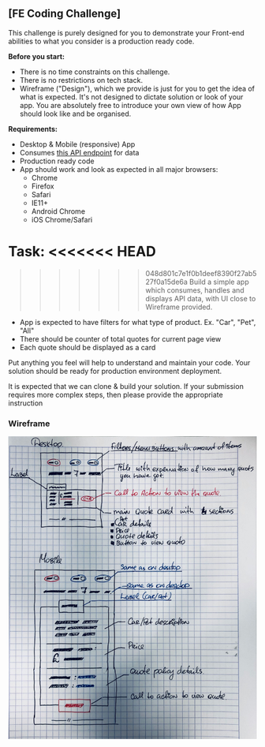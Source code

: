 ## [FE Coding Challenge]

This challenge is purely designed for you to demonstrate your Front-end abilities
to what you consider is a production ready code.

**Before you start:**

- There is no time constraints on this challenge.
- There is no restrictions on tech stack.
- Wireframe ("Design"), which we provide is just for you to get the idea of what is expected.
  It's not designed to dictate solution or look of your app.
  You are absolutely free to introduce your own view of how App should look like and be organised.

**Requirements:**

- Desktop & Mobile (responsive) App
- Consumes [this API endpoint](https://gc-frontendchallenge-2019.azurewebsites.net/api/EasyMode) for data
- Production ready code
- App should work and look as expected in all major browsers:
  - Chrome
  - Firefox
  - Safari
  - IE11+
  - Android Chrome
  - iOS Chrome/Safari

**Task:**
<<<<<<< HEAD
=======

>>>>>>> 048d801c7e1f0b1deef8390f27ab527f0a15de6a
Build a simple app which consumes, handles and displays API data, with UI close to Wireframe provided.

- App is expected to have filters for what type of product. Ex. "Car", "Pet", "All"
- There should be counter of total quotes for current page view
- Each quote should be displayed as a card

Put anything you feel will help to understand and maintain your code.
Your solution should be ready for production environment deployment.

It is expected that we can clone & build your solution. If your submission requires more complex steps, then please provide the appropriate instruction

### Wireframe

![Temporal wireframe](assets/wireframe.jpg)

